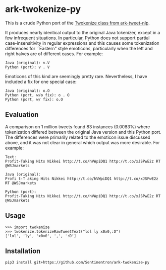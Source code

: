 ark-twokenize-py
================

This is a crude Python port of the [Twokenize class from ark-tweet-nlp](https://github.com/brendano/ark-tweet-nlp/blob/master/src/cmu/arktweetnlp/Twokenize.java).

It produces nearly identical output to the original Java tokenizer, except in a
few infrequent situations. In particular, Python does not support partial
case-insensitivity in regular expressions and this causes some tokenization
differences for ``Eastern" style emoticons, particularly when the left and right
halves are of different cases. For example:

    Java (original): v.V
    Python (port): v . V

Emoticons of this kind are seemingly pretty rare. Nevertheless, I have included
a fix for one special case:

    Java (original): o.O
    Python (port, w/o fix): o . O
    Python (port, w/ fix): o.O

Evaluation
----------

A comparison on 1 million tweets found 83 instances (0.0083%) where tokenization
differed between the original Java version and this Python port. The differences
were primarily related to the emoticon issue discussed above, and it was not
clear in general which output was more desirable. For example:

    Text:
    Profit-Taking Hits Nikkei http://t.co/hVWpiDQ1 http://t.co/xJSPwE2z RT @WSJmarkets

    Java (original):
    Profi t-T aking Hits Nikkei http://t.co/hVWpiDQ1 http://t.co/xJSPwE2z RT @WSJmarkets

    Python (port):
    Profit-Taking Hits Nikkei http://t.co/hVWpiDQ1 http://t.co/xJSPwE2z RT @WSJmarkets

Usage
-----
    >>> import twokenize
    >>> twokenize.tokenizeRawTweetText("lol ly x0x0,:D")
    ['lol', 'ly', 'x0x0', ',', ':D']

Installation
------------

    pip3 install git+https://github.com/Sentimentron/ark-twokenize-py
